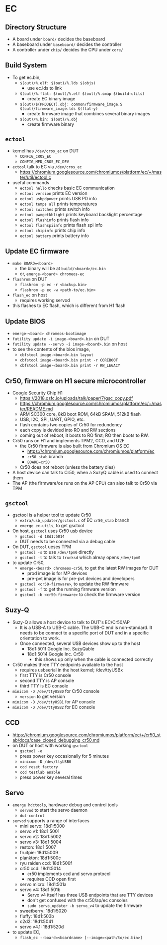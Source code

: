EC
==

## Directory Structure

- A board under `board/` decides the baseboard
- A baseboard under `baseboard/` decides the controller
- A controller under `chip/` decides the CPU under `core/`

## Build System

- To get ec.bin,
  - `$(out)/%.elf: $(out)/%.lds $(objs)`
    - use ec.lds to link
  - `$(out)/%.flat: $(out)/%.elf $(out)/%.smap $(build-utils)`
    - create EC binary image
  - `$(out)/$(PROJECT).obj: common/firmware_image.S $(out)/firmware_image.lds $(flat-y)`
    - create firmware image that combines several binary images
  - `$(out)/%.bin: $(out)/%.obj`
    - create firmware binary

## `ectool`

- kernel has `/dev/cros_ec` on DUT
  - `CONFIG_CROS_EC`
  - `CONFIG_MFD_CROS_EC_DEV`
- `ectool` talk to EC via `/dev/cros_ec`
  - <https://chromium.googlesource.com/chromiumos/platform/ec/+/master/util/ectool.c>
- useful commands
  - `ectool hello` checks basic EC communication
  - `ectool version` prints EC version
  - `ectool usbpdpower` prints USB PD info
  - `ectool temps all` prints temperatures
  - `ectool switches` prints switch info
  - `ectool pwmgetkblight` prints keyboard backlight percentage
  - `ectool flashinfo` prints flash info
  - `ectool flashspiinfo` prints flash spi info
  - `ectool chipinfo` prints chip info
  - `ectool battery` prints battery info

## Update EC firmware

- `make BOARD=<board>`
  - the binary will be at `build/<board>/ec.bin`
  - or, `emerge-<board> chromeos-ec`
- `flashrom` on DUT
  - `flashrom -p ec -r <backup.bin>`
  - `flashrom -p ec -w <path-to/ec.bin>`
- `flash_ec` on host
  - requires working servod
- this flashes to EC flash, which is different from H1 flash

## Update BIOS

- `emerge-<board> chromeos-bootimage`
- `futility update -i image-<board>.bin` on DUT
- `futility update --servo -i image-<board>.bin` on host
- to see the contents of the bios image,
  - `cbfstool image-<board>.bin layout`
  - `cbfstool image-<board>.bin print -r COREBOOT`
  - `cbfstool image-<board>.bin print -r RW_LEGACY`

## Cr50, firmware on H1 secure microcontroller

- Google Security Chip H1
  - <https://2018.osfc.io/uploads/talk/paper/7/gsc_copy.pdf>
  - <https://chromium.googlesource.com/chromiumos/platform/ec/+/master/README.md>
  - ARM SC300 core, 8kB boot ROM, 64kB SRAM, 512kB flash
  - USB, I2C, SPI, UART, GPIO, etc.
  - flash contains two copies of Cr50 for redundency
  - each copy is devided into RO and RW sections
  - coming out of reboot, it boots to RO first;  RO then boots to RW.
- Cr50 runs on H1 and implements TPM2, CCD, and U2F
  - the Cr50 firmware is also built from Chromium OS EC
    - <https://chromium.googlesource.com/chromiumos/platform/ec>
    - `cr50_stab` branch
    - `BOARD=cr50`
  - Cr50 does not reboot (unless the battery dies)
- A host device can talk to Cr50, when a SuzyQ cable is used to connect them
- The AP (the firmware/os runs on the AP CPU) can also talk to Cr50 via TPM

## `gsctool`

- gsctool is a helper tool to update Cr50
  - `extra/usb_updater/gsctool.c` of EC `cr50_stab` branch
  - `emerge ec-utils`, to get gsctool
- On host, `gsctool` uses Cr50 usb device
  - `gsctool -d 18d1:5014`
  - DUT needs to be connected via a debug cable
- On DUT, `gsctool` ueses TPM
  - `gsctool -s` to use `/dev/tpm0` directly
  - `gsctool -t` to talk to `trunksd` which alreay opens `/dev/tpm0`
- to update Cr50,
  - `emerge-<board> chromeos-cr50`, to get the latest RW images for DUT
    - prod image is for MP devices
    - pre-pvt image is for pre-pvt devices and developers
  - `gsctool <cr50-firmware>`, to update the RW firmware
  - `gsctool -f` to get the running firmware version
  - `gsctool -b <cr50-firmware>` to check the firmware version

## Suzy-Q

- Suzy-Q allows a host device to talk to DUT's EC/Cr50/AP
  - It is a USB-A to USB-C cable.  The USB-C end is non-standard.  It needs
    to be connect to a specific port of DUT and in a specific orientation to
    work.
  - Once connected, several USB devices show up to the host
    - 18d1:501f Google Inc. SuzyQable
    - 18d1:5014 Google Inc. Cr50
      - this shows up only when the cable is connected correctly
- Cr50 makes three TTY endpoints available to the host
  - requires usbserial in the host kernel; /dev/ttyUSBx
  - first TTY is Cr50 console
  - second TTY is AP console
  - third TTY is EC console
- `minicom -D /dev/ttyUSB0` for Cr50 console
  - `version` to get version
- `minicom -D /dev/ttyUSB1` for AP console
- `minicom -D /dev/ttyUSB2` for EC console

## CCD

- <https://chromium.googlesource.com/chromiumos/platform/ec/+/cr50_stab/docs/case_closed_debugging_cr50.md>
- on DUT or host with working `gsctool`
  - `gsctool -o`
  - press power key occasionally for 5 minutes
  - `minicom -D /dev/ttyUSB0`
  - `ccd reset factory`
  - `ccd testlab enable`
  - press power key several times

## Servo

- `emerge hdctools`, hardware debug and control tools
  - `servod` to start the servo daemon
  - `dut-control`
- `servod` supports a range of interfaces
  - mini servo: 18d1:5000
  - servo v1: 18d1:5001
  - servo v2: 18d1:5002
  - servo v3: 18d1:5004
  - reston: 18d1:5007
  - fruitpie: 18d1:5009
  - plankton: 18d1:500c
  - ryu raiden ccd: 18d1:500f
  - cr50 ccd: 18d1:5014
    - cr50 implements ccd and servo protocol
    - requires CCD open first
  - servo micro: 18d1:501a
  - servo v4: 18d1:501b
    - Servo v4 itself has three USB endpoints that are TTY devices
    - don't get confused with the cr50/ap/ec consoles
    - `sudo servo_updater -b servo_v4` to update the firmware
  - sweetberry: 18d1:5020
  - fluffy: 18d1:503b
  - c2d2: 18d1:5041
  - servo v4.1: 18d1:520d
- to update EC,
  - `flash_ec --board=<boardname> [--image=<path/to/ec.bin>]`
